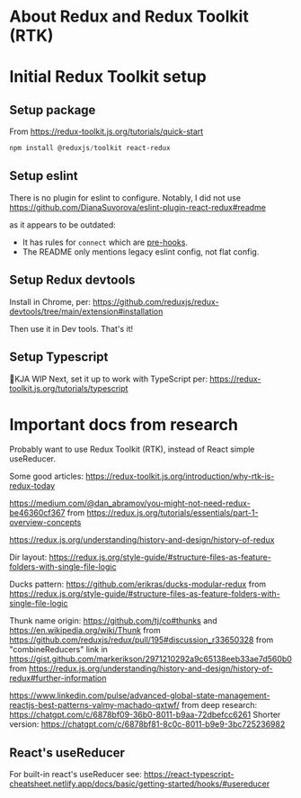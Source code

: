 # About Redux and Redux Toolkit (RTK)

# Initial Redux Toolkit setup

## Setup package

From https://redux-toolkit.js.org/tutorials/quick-start

```powershell
npm install @reduxjs/toolkit react-redux
```

## Setup eslint

There is no plugin for eslint to configure. Notably, I did not use
https://github.com/DianaSuvorova/eslint-plugin-react-redux#readme

as it appears to be outdated:

- It has rules for `connect` which are [pre-hooks][connect].
- The README only mentions legacy eslint config, not flat config.

## Setup Redux devtools

Install in Chrome, per:
https://github.com/reduxjs/redux-devtools/tree/main/extension#installation

Then use it in Dev tools. That's it!

## Setup Typescript

🚧KJA WIP Next, set it up to work with TypeScript per:
https://redux-toolkit.js.org/tutorials/typescript

# Important docs from research

Probably want to use Redux Toolkit (RTK), instead of React simple useReducer.

Some good articles:
https://redux-toolkit.js.org/introduction/why-rtk-is-redux-today

https://medium.com/@dan_abramov/you-might-not-need-redux-be46360cf367
from https://redux.js.org/tutorials/essentials/part-1-overview-concepts

https://redux.js.org/understanding/history-and-design/history-of-redux

Dir layout:
https://redux.js.org/style-guide/#structure-files-as-feature-folders-with-single-file-logic

Ducks pattern:
https://github.com/erikras/ducks-modular-redux
from https://redux.js.org/style-guide/#structure-files-as-feature-folders-with-single-file-logic

Thunk name origin:
https://github.com/tj/co#thunks and https://en.wikipedia.org/wiki/Thunk
from https://github.com/reduxjs/redux/pull/195#discussion_r33650328
from "combineReducers" link in https://gist.github.com/markerikson/2971210292a9c65138eeb33ae7d560b0
from https://redux.js.org/understanding/history-and-design/history-of-redux#further-information

https://www.linkedin.com/pulse/advanced-global-state-management-reactjs-best-patterns-valmy-machado-qxtwf/
from deep research: https://chatgpt.com/c/6878bf09-36b0-8011-b9aa-72dbefcc6261
Shorter version: https://chatgpt.com/c/6878bf81-8c0c-8011-b9e9-3bc725236982

## React's useReducer

For built-in react's useReducer see:
https://react-typescript-cheatsheet.netlify.app/docs/basic/getting-started/hooks/#usereducer

[connect]: https://react-redux.js.org/api/connect

